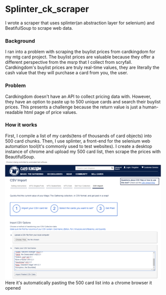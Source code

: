 # Splinter_ck_scraper
I wrote a scraper that uses splinter(an abstraction layer for selenium) and BeatifulSoup to scrape web data.


### Background
I ran into a problem with scraping the buylist prices from cardkingdom for my mtg card project. The buylist prices are valuable because they offer a different perspective from the msrp that I collect from scryfall. Cardkingdom's buylist prices are truly real-time values, they are literally the cash value that they will purchase a card from you, the user.

### Problem
Cardkingdom doesn't have an API to collect pricing data with. However, they have an option to paste up to 500 unique cards and search their buylist prices. This presents a challenge because the return value is just a human-readable html page of price values.

### How it works
First, I compile a list of my cards(tens of thousands of card objects) into 500 card chunks. Then, I use splinter, a front-end for the selenium web automation tool(it's commonly used to test websites). I create a desktop instance of chrome and upload my 500 card list, then scrape the prices with BeautifulSoup.
![test_image](test_scrape.png)
Here it's automatically pasting the 500 card list into a chrome browser it opened
